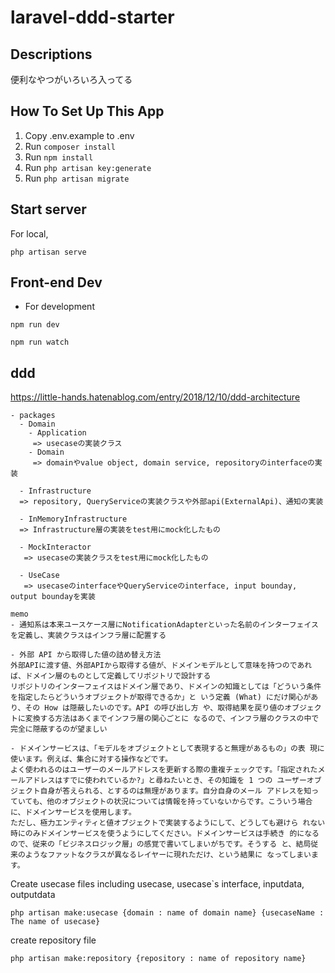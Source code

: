 # laravel-ddd-starter
## Descriptions
便利なやつがいろいろ入ってる

## How To Set Up This App

1. Copy .env.example to .env
2. Run `composer install`
3. Run `npm install`
4. Run `php artisan key:generate`
5. Run `php artisan migrate`


## Start server

For local,
```
php artisan serve
```

## Front-end Dev

- For development
```
npm run dev
```
```
npm run watch
```

## ddd
https://little-hands.hatenablog.com/entry/2018/12/10/ddd-architecture

```
- packages
  - Domain
    - Application
     => usecaseの実装クラス
    - Domain
     => domainやvalue object, domain service, repositoryのinterfaceの実装

  - Infrastructure
  => repository, QueryServiceの実装クラスや外部api(ExternalApi)、通知の実装

  - InMemoryInfrastructure
  => Infrastructure層の実装をtest用にmock化したもの

  - MockInteractor
   => usecaseの実装クラスをtest用にmock化したもの

  - UseCase
   => usecaseのinterfaceやQueryServiceのinterface, input bounday, output boundayを実装
```

```
memo
- 通知系は本来ユースケース層にNotificationAdapterといった名前のインターフェイスを定義し、実装クラスはインフラ層に配置する

- 外部 API から取得した値の詰め替え方法
外部APIに渡す値、外部APIから取得する値が、ドメインモデルとして意味を持つのであれば、ドメイン層のものとして定義してリポジトリで設計する
リポジトリのインターフェイスはドメイン層であり、ドメインの知識としては「どういう条件を指定したらどういうオブジェクトが取得できるか」と いう定義 (What) にだけ関心があり、その How は隠蔽したいのです。API の呼び出し方 や、取得結果を戻り値のオブジェクトに変換する方法はあくまでインフラ層の関心ごとに なるので、インフラ層のクラスの中で完全に隠蔽するのが望ましい

- ドメインサービスは、「モデルをオブジェクトとして表現すると無理があるもの」の表 現に使います。例えば、集合に対する操作などです。
よく使われるのはユーザーのメールアドレスを更新する際の重複チェックです。「指定されたメールアドレスはすでに使われているか?」と尋ねたいとき、その知識を 1 つの ユーザーオブジェクト自身が答えられる、とするのは無理があります。自分自身のメール アドレスを知っていても、他のオブジェクトの状況については情報を持っていないからです。こういう場合に、ドメインサービスを使用します。
ただし、極力エンティティと値オブジェクトで実装するようにして、どうしても避けら れない時にのみドメインサービスを使うようにしてください。ドメインサービスは手続き 的になるので、従来の「ビジネスロジック層」の感覚で書いてしまいがちです。そうする と、結局従来のようなファットなクラスが異なるレイヤーに現れただけ、という結果に なってしまいます。

```

Create usecase files including usecase, usecase`s interface, inputdata, outputdata
```
php artisan make:usecase {domain : name of domain name} {usecaseName : The name of usecase}
```

create repository file
```
php artisan make:repository {repository : name of repository name}
```

